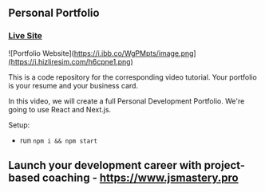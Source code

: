 ## Personal Portfolio

### [Live Site](https://jsmasterypro.com)

![Portfolio Website](https://i.ibb.co/WgPMpts/image.png](https://i.hizliresim.com/h6cpne1.png)

This is a code repository for the corresponding video tutorial. Your portfolio is your resume and your business card.

In this video, we will create a full Personal Development Portfolio. We're going to use React and Next.js.

Setup:
- run ```npm i && npm start```

## Launch your development career with project-based coaching - https://www.jsmastery.pro
